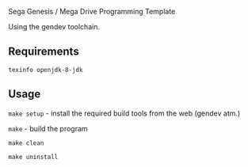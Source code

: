 Sega Genesis / Mega Drive Programming Template

Using the gendev toolchain.

## Requirements
`texinfo openjdk-8-jdk`

## Usage
`make setup` - install the required build tools from the web (gendev atm.)

`make` - build the program

`make clean`

`make uninstall`
